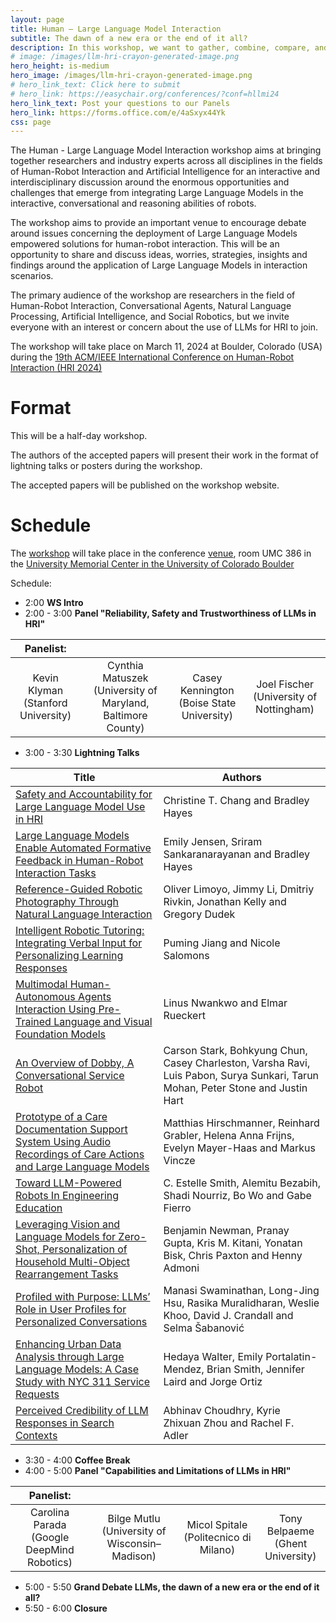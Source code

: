 ```yaml
---
layout: page
title: Human – Large Language Model Interaction
subtitle: The dawn of a new era or the end of it all?
description: In this workshop, we want to gather, combine, compare, and share insights and knowledge across the wide HRI community on the pitfalls and opportunities that the application of LLMs in HRI research can present.
# image: /images/llm-hri-crayon-generated-image.png
hero_height: is-medium
hero_image: /images/llm-hri-crayon-generated-image.png
# hero_link_text: Click here to submit
# hero_link: https://easychair.org/conferences/?conf=hllmi24
hero_link_text: Post your questions to our Panels
hero_link: https://forms.office.com/e/4aSxyx44Yk
css: page
---
```


<!-- # Human – Large Language Model Interaction -->

The Human - Large Language Model Interaction workshop aims at bringing together researchers and industry experts across all disciplines in the fields of Human-Robot Interaction and Artificial Intelligence for an interactive and interdisciplinary discussion around the enormous opportunities and challenges that emerge from integrating Large Language Models in the interactive, conversational and reasoning abilities of robots.   

The workshop aims to provide an important venue to encourage debate around issues concerning the deployment of Large Language Models empowered solutions for human-robot interaction. This will be an opportunity to share and discuss ideas, worries, strategies, insights and findings around the application of Large Language Models in interaction scenarios.   

The primary audience of the workshop are researchers in the field of Human-Robot Interaction, Conversational Agents, Natural Language Processing, Artificial Intelligence, and Social Robotics, but we invite everyone with an interest or concern about the use of LLMs for HRI to join.

The workshop will take place on March 11, 2024 at Boulder, Colorado (USA) during the [19th ACM/IEEE International Conference on Human-Robot Interaction (HRI 2024)](https://humanrobotinteraction.org/2024/)

# [](#format)Format

This will be a half-day workshop.

The authors of the accepted papers will present their work in the format of lightning talks or posters during the workshop. 

The accepted papers will be published on the workshop website. 

<!-- Format and Activities: -->


# [](#schedule)Schedule

The [workshop](https://humanrobotinteraction.org/2024/workshops-and-tutorials/) will take place in the conference [venue](https://www.colorado.edu/umc/maps), room UMC 386 in the [University Memorial Center in the University of Colorado Boulder](https://maps.app.goo.gl/dTmh4GpLbLt3B7uQ6)

Schedule: 

- 2:00 **WS Intro**
- 2:00 - 3:00 **Panel "Reliability, Safety and Trustworthiness of LLMs in HRI"**


| Panelist: |  |  |  |
|    :----:   |    :----:   |    :----:   |    :----:   |
| Kevin Klyman <br>(Stanford University) | Cynthia Matuszek <br>(University of Maryland, Baltimore County) | Casey Kennington <br>(Boise State University) | Joel Fischer <br>(University of Nottingham) |


- 3:00 - 3:30 **Lightning Talks**


| Title | Authors |
| --- | ----------- |
| [Safety and Accountability for Large Language Model Use in HRI](papers/hllmi24_paper_1.pdf) | Christine T. Chang and Bradley Hayes |
| [Large Language Models Enable Automated Formative Feedback in Human-Robot Interaction Tasks](papers/hllmi24_paper_2.pdf) | Emily Jensen, Sriram Sankaranarayanan and Bradley Hayes |
| [Reference-Guided Robotic Photography Through Natural Language Interaction](papers/hllmi24_paper_3.pdf) | Oliver Limoyo, Jimmy Li, Dmitriy Rivkin, Jonathan Kelly and Gregory Dudek |
| [Intelligent Robotic Tutoring: Integrating Verbal Input for Personalizing Learning Responses](papers/hllmi24_paper_4.pdf) | Puming Jiang and Nicole Salomons |
| [Multimodal Human-Autonomous Agents Interaction Using Pre-Trained Language and Visual Foundation Models](papers/hllmi24_paper_5.pdf) | Linus Nwankwo and Elmar Rueckert |
| [An Overview of Dobby, A Conversational Service Robot](papers/hllmi24_paper_6.pdf) | Carson Stark, Bohkyung Chun, Casey Charleston, Varsha Ravi, Luis Pabon, Surya Sunkari, Tarun Mohan, Peter Stone and Justin Hart |
| [Prototype of a Care Documentation Support System Using Audio Recordings of Care Actions and Large Language Models](papers/hllmi24_paper_7.pdf) | Matthias Hirschmanner, Reinhard Grabler, Helena Anna Frijns, Evelyn Mayer-Haas and Markus Vincze |
| [Toward LLM-Powered Robots In Engineering Education](papers/hllmi24_paper_8.pdf) | C. Estelle Smith, Alemitu Bezabih, Shadi Nourriz, Bo Wo and Gabe Fierro |
| [Leveraging Vision and Language Models for Zero-Shot, Personalization of Household Multi-Object Rearrangement Tasks](papers/hllmi24_paper_9.pdf) | Benjamin Newman, Pranay Gupta, Kris M. Kitani, Yonatan Bisk, Chris Paxton and Henny Admoni |
| [Profiled with Purpose: LLMs’ Role in User Profiles for Personalized Conversations](papers/hllmi24_paper_10.pdf) | Manasi Swaminathan, Long-Jing Hsu, Rasika Muralidharan, Weslie Khoo, David J. Crandall and Selma Šabanović |
| [Enhancing Urban Data Analysis through Large Language Models: A Case Study with NYC 311 Service Requests](papers/hllmi24_paper_11.pdf) | Hedaya Walter, Emily Portalatin-Mendez, Brian Smith, Jennifer Laird and Jorge Ortiz |
| [Perceived Credibility of LLM Responses in Search Contexts]() | Abhinav Choudhry, Kyrie Zhixuan Zhou and Rachel F. Adler |


- 3:30 - 4:00 **Coffee Break**
- 4:00 - 5:00 **Panel "Capabilities and Limitations of LLMs in HRI"**

| Panelist: |  |  |  |
|    :----:   |    :----:   |    :----:   |    :----:   |
| Carolina Parada <br>(Google DeepMind Robotics) | Bilge Mutlu <br>(University of Wisconsin–Madison) | Micol Spitale <br>(Politecnico di Milano) | Tony Belpaeme <br>(Ghent University) |


- 5:00 - 5:50 **Grand Debate LLMs, the dawn of a new era or the end of it all?**
- 5:50 - 6:00 **Closure**
